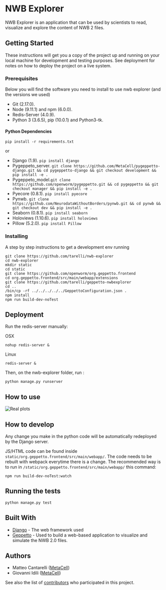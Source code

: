 # NWB Explorer

NWB Explorer is an application that can be used by scientists to read, visualize and explore
the content of NWB 2 files. 

## Getting Started

These instructions will get you a copy of the project up and running on your local machine for development and testing purposes. See deployment for notes on how to deploy the project on a live system.

### Prerequisites 
Below you will find the software you need to install to use nwb explorer (and the versions we used)
* Git (2.17.0).
* Node (9.11.1) and npm (6.0.0).
* Redis-Server (4.0.9).
* Python 3 (3.6.5), pip (10.0.1) and Python3-tk.
#### Python Dependencies
 `pip install -r requirements.txt`

or

* Django (1.9). `pip install django`
* Pygeppeto_server. ```git clone https://github.com/MetaCell/pygeppetto-django.git && cd pygeppetto-django && git checkout development && pip install -e . ```
* Pygeppeto_model.```git clone https://github.com/openworm/pygeppetto.git && cd pygeppetto && git checkout manager && pip install -e . ```
* Pyecore (0.8.1). `pip install pyecore`
* Pynwb. ```git clone https://github.com/NeurodataWithoutBorders/pynwb.git && cd pynwb && git checkout dev && pip install -e . ```
* Seaborn (0.8.1). `pip install seaborn`
* Holoviews (1.10.6). `pip install holoviews`
* Pillow (5.2.0). `pip install Pillow`
 
### Installing

A step by step instructions to get a development env running

```
git clone https://github.com/tarelli/nwb-explorer
cd nwb-explorer
mkdir static
cd static
git clone https://github.com/openworm/org.geppetto.frontend
cd org.geppetto.frontend/src/main/webapp/extensions
git clone https://github.com/tarelli/geppetto-nwbexplorer
cd ..
/bin/cp -rf ../../../../../GeppettoConfiguration.json .
npm install
npm run build-dev-noTest
```
## Deployment

Run the redis-server manually:

OSX
```
nohup redis-server &
```
Linux
```
redis-server &
```
Then, on the nwb-explorer folder, run :
```
python manage.py runserver
```

## How to use

![Real plots](https://github.com/NeurodataWithoutBorders/nwb_hackathons/raw/master/HCK04_2018_Seattle/Projects/NWBExplorer/nwbexplorer.gif)
## How to develop

Any change you make in the python code will be automatically redeployed by the Django server.

JS/HTML code can be found inside `static/org.geppetto.frontend/src/main/webapp/`. The code needs to be rebuilt with webpack everytime there is a change. The recommended way is to run in `/static/org.geppetto.frontend/src/main/webapp/` this command:
```
npm run build-dev-noTest:watch
```

## Running the tests

```
python manage.py test
```
## Built With

* [Django](https://www.djangoproject.com/) - The web framework used
* [Geppetto](http://www.geppetto.org/) - Used to build a web-based application to visualize and simulate the NWB 2.0 files.


## Authors

* Matteo Cantarelli ([MetaCell](http://metacell.us))
* Giovanni Idili ([MetaCell](http://metacell.us))

See also the list of [contributors](https://github.com/tarelli/nwb-explorer/contributors) who participated in this project.



